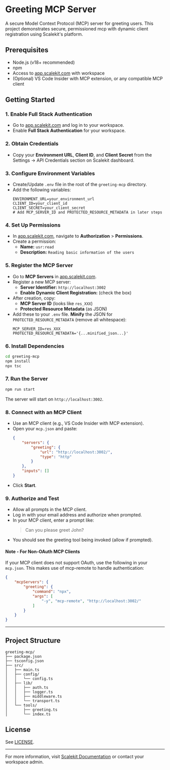 # Greeting MCP Server

A secure Model Context Protocol (MCP) server for greeting users. This project demonstrates secure, permissioned mcp with dynamic client registration using Scalekit's platform.

## Prerequisites
- Node.js (v18+ recommended)
- npm
- Access to [app.scalekit.com](https://app.scalekit.com) with workspace
- (Optional) VS Code Insider with MCP extension, or any compatible MCP client

## Getting Started

### 1. Enable Full Stack Authentication
- Go to [app.scalekit.com](https://app.scalekit.com) and log in to your workspace.
- Enable **Full Stack Authentication** for your workspace.

### 2. Obtain Credentials
- Copy your **Environment URL**, **Client ID**, and **Client Secret** from the Settings -> API Credentials section on Scalekit dashboard.

### 3. Configure Environment Variables
- Create/Update `.env` file in the root of the `greeting-mcp` directory.
- Add the following variables:
	```env
	ENVIRONMENT_URL=your_environment_url
	CLIENT_ID=your_client_id
	CLIENT_SECRET=your_client_secret
	# Add MCP_SERVER_ID and PROTECTED_RESOURCE_METADATA in later steps
	```

### 4. Set Up Permissions
- In [app.scalekit.com](https://app.scalekit.com), navigate to **Authorization** > **Permissions**.
- Create a permission:
	- **Name:** `usr:read`
	- **Description:** `Reading basic information of the users`

### 5. Register the MCP Server
- Go to **MCP Servers** in [app.scalekit.com](https://app.scalekit.com).
- Register a new MCP server:
	- **Server Identifier:** `http://localhost:3002`
	- **Enable Dynamic Client Registration:** (check the box)
- After creation, copy:
	- **MCP Server ID** (looks like `res_XXX`)
	- **Protected Resource Metadata** (as JSON)
- Add these to your `.env` file. **Minify** the JSON for `PROTECTED_RESOURCE_METADATA` (remove all whitespace):
	```env
	MCP_SERVER_ID=res_XXX
	PROTECTED_RESOURCE_METADATA='{...minified_json...}'
	```

### 6. Install Dependencies
```sh
cd greeting-mcp
npm install
npx tsc
```

### 7. Run the Server
```sh
npm run start
```

The server will start on `http://localhost:3002`.

### 8. Connect with an MCP Client
- Use an MCP client (e.g., VS Code Insider with MCP extension).
- Open your `mcp.json` and paste:
	```json
	{
		"servers": {
			"greeting": {
				"url": "http://localhost:3002/",
				"type": "http"
			}
		},
		"inputs": []
	}
	```
- Click **Start**.

### 9. Authorize and Test
- Allow all prompts in the MCP client.
- Log in with your email address and authorize when prompted.
- In your MCP client, enter a prompt like:
	> Can you please greet John?
- You should see the greeting tool being invoked (allow if prompted).

#### Note - For Non-OAuth MCP Clients
If your MCP client does not support OAuth, use the following in your `mcp.json`. This makes use of mcp-remote to handle authentication:
```json
{
	"mcpServers": {
		"greeting": {
			"command": "npx",
			"args": [
				"-y", "mcp-remote", "http://localhost:3002/"
			]
		}
	}
}
```

---

## Project Structure
```
greeting-mcp/
├── package.json
├── tsconfig.json
├── src/
│   ├── main.ts
│   ├── config/
│   │   └── config.ts
│   ├── lib/
│   │   ├── auth.ts
│   │   ├── logger.ts
│   │   ├── middleware.ts
│   │   └── transport.ts
│   └── tools/
│       ├── greeting.ts
│       └── index.ts
```

## License
See [LICENSE](./LICENSE).

---

For more information, visit [Scalekit Documentation](https://docs.scalekit.com/guides/mcp/overview/) or contact your workspace admin.